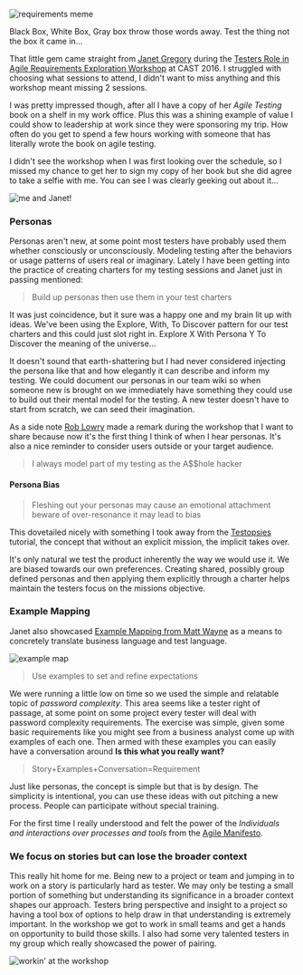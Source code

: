![requirements meme](http://www.brendanconnolly.net/wp-content/uploads/2016/08/requirementsMeme.jpg)

Black Box, White Box, Gray box throw those words away. Test the thing not the box it came in...

That little gem came straight from [Janet Gregory](https://www.google.com/url?sa=t&rct=j&q=&esrc=s&source=web&cd=1&cad=rja&uact=8&ved=0ahUKEwjw4JmGn97OAhVJdh4KHTF2CjIQFggcMAA&url=http%3A%2F%2Fjanetgregory.ca%2F&usg=AFQjCNH_j8YeOZj1iZwVMYTIO3QRYAT0_w&sig2=2pgh1hNQxHcLgsntr_-SAA) during the [Testers Role in Agile Requirements Exploration Workshop](https://cast2016.sched.org/event/6txh/testers-role-in-agile-requirements-exploration?iframe=yes&w=i:100;&sidebar=yes&bg=no) at CAST 2016. I struggled with choosing what sessions to attend, I didn't want to miss anything and this workshop meant missing 2 sessions. 

I was pretty impressed though, after all I have a copy of her *Agile Testing* book on a shelf in my work office. Plus this was a shining example of value I could show to leadership at work since they were sponsoring my trip. How often do you get to spend a few hours working with someone that has literally wrote the book on agile testing. 

I didn't see the workshop when I was first looking over the schedule, so I missed my chance to get her to sign my copy of her book but she did agree to take a selfie with me. You can see I was clearly geeking out about it...

![me and Janet!](http://www.brendanconnolly.net/wp-content/uploads/2016/08/cast2016MeAndJanet-e1471907614126.jpeg)

### Personas

Personas aren't new, at some point most testers have probably used them whether consciously or unconsciously. Modeling testing after the behaviors or usage patterns of users real or imaginary. Lately I have been getting into the practice of creating charters for my testing sessions and Janet just in passing mentioned:

> Build up personas then use them in your test charters

It was just coincidence, but it sure was a happy one and my brain lit up with ideas.  We've been using the Explore, With, To Discover pattern for our test charters and this could just slot right in. Explore X With Persona Y To Discover the meaning of the universe... 

It doesn't sound that earth-shattering but I had never considered injecting the persona like that and how elegantly it can describe and inform my testing. We could document our personas in our team wiki so when someone new is brought on we immediately have something they could use to build out their mental model for the testing. A new tester doesn't have to start from scratch, we can seed their imagination. 

As a side note [Rob Lowry](https://twitter.com/roblowry) made a remark during the workshop that I want to share because now it's the first thing I think of when I hear personas. It's also a nice reminder to consider users outside or your target audience.  

> I always model part of my testing as the A$$hole hacker 

#### Persona Bias

> Fleshing out your personas may cause an emotional attachment beware of over-resonance it may lead to bias

This dovetailed nicely with something I took away from the [Testopsies](http://www.brendanconnolly.net/testopsies/) tutorial, the concept that without an explicit mission, the implicit takes over. 

It's only natural we test the product inherently the way we would use it. We are biased towards our own preferences. Creating shared, possibly group defined personas and then applying them explicitly through a charter helps maintain the testers focus on the missions objective. 

### Example Mapping 
Janet also showcased [Example Mapping from Matt Wayne](https://cucumber.io/blog/2015/12/08/example-mapping-introduction) as a means to concretely translate business language and test language. 

![example map](http://www.brendanconnolly.net/wp-content/uploads/2016/08/exampleMap.png)

>Use examples to set and refine expectations

We were running a little low on time so we used the simple and relatable topic of *password complexity*. This area seems like a tester right of passage, at some point on some project every tester will deal with password complexity requirements. The exercise was simple, given some basic requirements like you might see from a business analyst come up with examples of each one. Then armed with these examples you can easily have a conversation around **Is this what you really want?** 

>Story+Examples+Conversation=Requirement

Just like personas, the concept is simple but that is by design. The simplicity is intentional, you can use these ideas with out pitching a new process. People can participate without special training. 

For the first time I really understood and felt the power of the *Individuals and interactions over processes and tools* from the [Agile Manifesto](http://www.http://agilemanifesto.org/). 

### We focus on stories but can lose the broader context

This really hit home for me. Being new to a project or team and jumping in to work on a story is particularly hard as tester. We may only be testing a small portion of something but understanding its significance in a broader context shapes our approach. Testers bring perspective and insight to a project so having a tool box of options to help draw in that understanding is extremely important. In the workshop we got to work in small teams and get a hands on opportunity to build those skills. I also had some very talented testers in my group which really showcased the power of pairing.

![workin' at the workshop](http://www.brendanconnolly.net/wp-content/uploads/2016/08/cast2016RequirementsWorkshopInAction.jpeg)